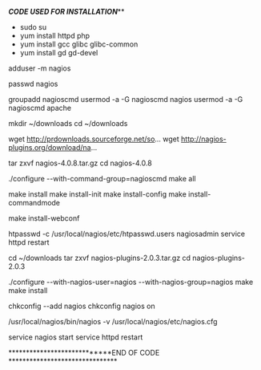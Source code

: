 *****************CODE USED FOR INSTALLATION*******************
- sudo su
- yum install httpd php
- yum install gcc glibc glibc-common
- yum install gd gd-devel

 adduser -m nagios
 
 passwd nagios

groupadd nagioscmd
usermod -a -G nagioscmd nagios
usermod -a -G nagioscmd apache

mkdir ~/downloads
cd ~/downloads

wget http://prdownloads.sourceforge.net/so...
wget http://nagios-plugins.org/download/na...

tar zxvf nagios-4.0.8.tar.gz
cd nagios-4.0.8

./configure --with-command-group=nagioscmd
make all


make install
make install-init
make install-config
make install-commandmode


make install-webconf

htpasswd -c /usr/local/nagios/etc/htpasswd.users nagiosadmin
service httpd restart


cd ~/downloads
tar zxvf nagios-plugins-2.0.3.tar.gz
cd nagios-plugins-2.0.3

./configure --with-nagios-user=nagios --with-nagios-group=nagios
make
make install


chkconfig --add nagios
chkconfig nagios on

/usr/local/nagios/bin/nagios -v /usr/local/nagios/etc/nagios.cfg

service nagios start
service httpd restart

****************************END OF CODE *******************************
